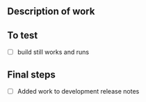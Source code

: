 Description of work
-------------------

To test
-------
- [ ] build still works and runs

Final steps
-----------
- [ ] Added work to development release notes